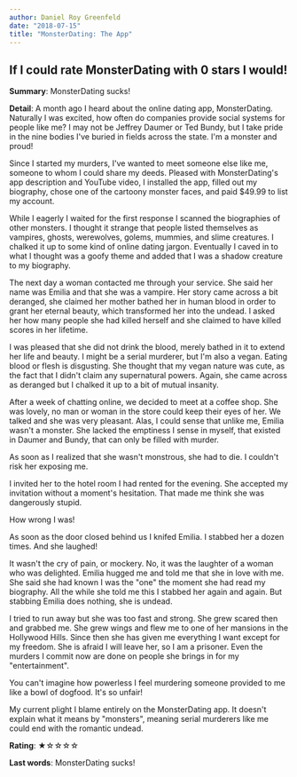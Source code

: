 ```yaml
---
author: Daniel Roy Greenfeld
date: "2018-07-15"
title: "MonsterDating: The App"
---
```


## If I could rate MonsterDating with 0 stars I would!

**Summary**: MonsterDating sucks!

**Detail**: A month ago I heard about the online dating app, MonsterDating. Naturally I was excited, how often do companies provide social systems for people like me? I may not be Jeffrey Daumer or Ted Bundy, but I take pride in the nine bodies I've buried in fields across the state. I'm a monster and proud!

Since I started my murders, I've wanted to meet someone else like me, someone to whom I could share my deeds. Pleased with MonsterDating's app description and YouTube video, I installed the app, filled out my biography, chose one of the cartoony monster faces, and paid $49.99 to list my account.

While I eagerly I waited for the first response I scanned the biographies of other monsters. I thought it strange that people listed themselves as vampires, ghosts, werewolves, golems, mummies, and slime creatures. I chalked it up to some kind of online dating jargon. Eventually I caved in to what I thought was a goofy theme and added that I was a shadow creature to my biography.

The next day a woman contacted me through your service. She said her name was Emilia and that she was a vampire. Her story came across a bit deranged, she claimed her mother bathed her in human blood in order to grant her eternal beauty, which transformed her into the undead. I asked her how many people she had killed herself and she claimed to have killed scores in her lifetime.

I was pleased that she did not drink the blood, merely bathed in it to extend her life and beauty. I might be a serial murderer, but I'm also a vegan. Eating blood or flesh is disgusting. She thought that my vegan nature was cute, as the fact that I didn't claim any supernatural powers. Again, she came across as deranged but I chalked it up to a bit of mutual insanity.

After a week of chatting online, we decided to meet at a coffee shop. She was lovely, no man or woman in the store could keep their eyes of her. We talked and she was very pleasant. Alas, I could sense that unlike me, Emilia wasn't a monster. She lacked the emptiness I sense in myself, that existed in Daumer and Bundy, that can only be filled with murder.

As soon as I realized that she wasn't monstrous, she had to die. I couldn't risk her exposing me.

I invited her to the hotel room I had rented for the evening. She accepted my invitation without a moment's hesitation. That made me think she was dangerously stupid.

How wrong I was!

As soon as the door closed behind us I knifed Emilia. I stabbed her a dozen times. And she laughed!

It wasn't the cry of pain, or mockery. No, it was the laughter of a woman who was delighted. Emilia hugged me and told me that she in love with me. She said she had known I was the "one" the moment she had read my biography. All the while she told me this I stabbed her again and again. But stabbing Emilia does nothing, she is undead.

I tried to run away but she was too fast and strong. She grew scared then and grabbed me. She grew wings and flew me to one of her mansions in the Hollywood Hills. Since then she has given me everything I want except for my freedom. She is afraid I will leave her, so I am a prisoner. Even the murders I commit now are done on people she brings in for my "entertainment".

You can't imagine how powerless I feel murdering someone provided to me like a bowl of dogfood. It's so unfair!

My current plight I blame entirely on the MonsterDating app. It doesn't explain what it means by "monsters", meaning serial murderers like me could end with the romantic undead.

**Rating**: ★☆☆☆☆

**Last words**: MonsterDating sucks! 